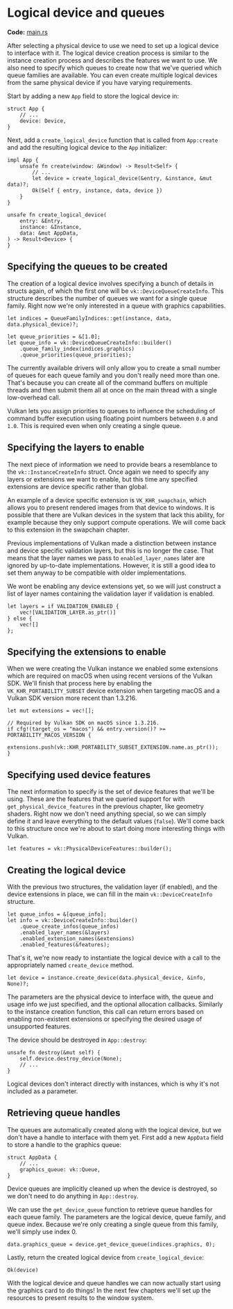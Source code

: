 # Logical device and queues

**Code:** [main.rs](https://github.com/KyleMayes/vulkanalia/tree/master/tutorial/src/04_logical_device.rs)

After selecting a physical device to use we need to set up a logical device to interface with it. The logical device creation process is similar to the instance creation process and describes the features we want to use. We also need to specify which queues to create now that we've queried which queue families are available. You can even create multiple logical devices from the same physical device if you have varying requirements.

Start by adding a new `App` field to store the logical device in:

```rust,noplaypen
struct App {
    // ...
    device: Device,
}
```

Next, add a `create_logical_device` function that is called from `App:create` and add the resulting logical device to the `App` initializer:

```rust,noplaypen
impl App {
    unsafe fn create(window: &Window) -> Result<Self> {
        // ...
        let device = create_logical_device(&entry, &instance, &mut data)?;
        Ok(Self { entry, instance, data, device })
    }
}

unsafe fn create_logical_device(
    entry: &Entry,
    instance: &Instance,
    data: &mut AppData,
) -> Result<Device> {
}
```

## Specifying the queues to be created

The creation of a logical device involves specifying a bunch of details in structs again, of which the first one will be `vk::DeviceQueueCreateInfo`. This structure describes the number of queues we want for a single queue family. Right now we're only interested in a queue with graphics capabilities.

```rust,noplaypen
let indices = QueueFamilyIndices::get(instance, data, data.physical_device)?;

let queue_priorities = &[1.0];
let queue_info = vk::DeviceQueueCreateInfo::builder()
    .queue_family_index(indices.graphics)
    .queue_priorities(queue_priorities);
```

The currently available drivers will only allow you to create a small number of queues for each queue family and you don't really need more than one. That's because you can create all of the command buffers on multiple threads and then submit them all at once on the main thread with a single low-overhead call.

Vulkan lets you assign priorities to queues to influence the scheduling of command buffer execution using floating point numbers between `0.0` and `1.0`. This is required even when only creating a single queue.

## Specifying the layers to enable

The next piece of information we need to provide bears a resemblance to the `vk::InstanceCreateInfo` struct. Once again we need to specify any layers or extensions we want to enable, but this time any specified extensions are device specific rather than global.

An example of a device specific extension is `VK_KHR_swapchain`, which allows you to present rendered images from that device to windows. It is possible that there are Vulkan devices in the system that lack this ability, for example because they only support compute operations. We will come back to this extension in the swapchain chapter.

Previous implementations of Vulkan made a distinction between instance and device specific validation layers, but this is no longer the case. That means that the layer names we pass to `enabled_layer_names` later are ignored by up-to-date implementations. However, it is still a good idea to set them anyway to be compatible with older implementations.

We wont be enabling any device extensions yet, so we will just construct a list of layer names containing the validation layer if validation is enabled.

```rust,noplaypen
let layers = if VALIDATION_ENABLED {
    vec![VALIDATION_LAYER.as_ptr()]
} else {
    vec![]
};
```

## Specifying the extensions to enable

When we were creating the Vulkan instance we enabled some extensions which are required on macOS when using recent versions of the Vulkan SDK. We'll finish that process here by enabling the `VK_KHR_PORTABILITY_SUBSET` device extension when targeting macOS and a Vulkan SDK version more recent than 1.3.216.

```rust,noplaypen
let mut extensions = vec![];

// Required by Vulkan SDK on macOS since 1.3.216.
if cfg!(target_os = "macos") && entry.version()? >= PORTABILITY_MACOS_VERSION {
    extensions.push(vk::KHR_PORTABILITY_SUBSET_EXTENSION.name.as_ptr());
}
```

## Specifying used device features

The next information to specify is the set of device features that we'll be using. These are the features that we queried support for with `get_physical_device_features` in the previous chapter, like geometry shaders. Right now we don't need anything special, so we can simply define it and leave everything to the default values (`false`). We'll come back to this structure once we're about to start doing more interesting things with Vulkan.

```rust,noplaypen
let features = vk::PhysicalDeviceFeatures::builder();
```

## Creating the logical device

With the previous two structures, the validation layer (if enabled), and the device extensions in place, we can fill in the main `vk::DeviceCreateInfo` structure.

```rust,noplaypen
let queue_infos = &[queue_info];
let info = vk::DeviceCreateInfo::builder()
    .queue_create_infos(queue_infos)
    .enabled_layer_names(&layers)
    .enabled_extension_names(&extensions)
    .enabled_features(&features);
```

That's it, we're now ready to instantiate the logical device with a call to the appropriately named `create_device` method.

```rust,noplaypen
let device = instance.create_device(data.physical_device, &info, None)?;
```

The parameters are the physical device to interface with, the queue and usage info we just specified, and the optional allocation callbacks. Similarly to the instance creation function, this call can return errors based on enabling non-existent extensions or specifying the desired usage of unsupported features.

The device should be destroyed in `App::destroy`:

```rust,noplaypen
unsafe fn destroy(&mut self) {
    self.device.destroy_device(None);
    // ...
}
```

Logical devices don't interact directly with instances, which is why it's not included as a parameter.

## Retrieving queue handles

The queues are automatically created along with the logical device, but we don't have a handle to interface with them yet. First add a new `AppData` field to store a handle to the graphics queue:

```rust,noplaypen
struct AppData {
    // ...
    graphics_queue: vk::Queue,
}
```

Device queues are implicitly cleaned up when the device is destroyed, so we don't need to do anything in `App::destroy`.

We can use the `get_device_queue` function to retrieve queue handles for each queue family. The parameters are the logical device, queue family, and queue index. Because we're only creating a single queue from this family, we'll simply use index 0.

```rust,noplaypen
data.graphics_queue = device.get_device_queue(indices.graphics, 0);
```

Lastly, return the created logical device from `create_logical_device`:

```rust,noplaypen
Ok(device)
```

With the logical device and queue handles we can now actually start using the graphics card to do things! In the next few chapters we'll set up the resources to present results to the window system.
